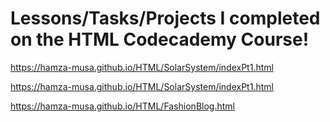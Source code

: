 # Lessons/Tasks/Projects I completed on the HTML Codecademy Course!

https://hamza-musa.github.io/HTML/SolarSystem/indexPt1.html

https://hamza-musa.github.io/HTML/SolarSystem/indexPt1.html

https://hamza-musa.github.io/HTML/FashionBlog.html
